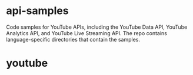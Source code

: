 api-samples
===========

Code samples for YouTube APIs, including the YouTube Data API, YouTube Analytics API, and YouTube Live Streaming API. The repo contains language-specific directories that contain the samples.
# youtube
